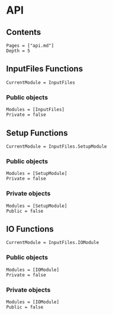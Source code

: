 # API

## Contents
```@contents
Pages = ["api.md"]
Depth = 5
```

## InputFiles Functions

```@meta
CurrentModule = InputFiles
```

### Public objects

```@autodocs
Modules = [InputFiles]
Private = false
```

## Setup Functions

```@meta
CurrentModule = InputFiles.SetupModule
```

### Public objects 

```@autodocs
Modules = [SetupModule]
Private = false
```

### Private objects

```@autodocs
Modules = [SetupModule]
Public = false
```
## IO Functions

```@meta
CurrentModule = InputFiles.IOModule
```

### Public objects 

```@autodocs
Modules = [IOModule]
Private = false
```
### Private objects

```@autodocs
Modules = [IOModule]
Public = false
```
